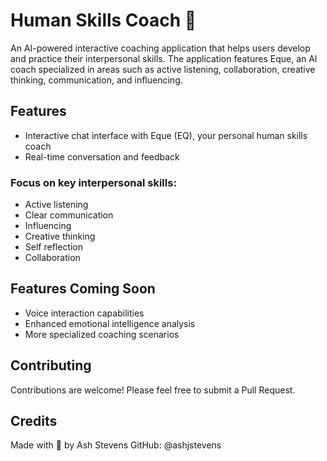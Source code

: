 # Human Skills Coach 🤖
An AI-powered interactive coaching application that helps users develop and practice their interpersonal skills. The application features Eque, an AI coach specialized in areas such as active listening, collaboration, creative thinking, communication, and influencing.

## Features

- Interactive chat interface with Eque (EQ), your personal human skills coach
- Real-time conversation and feedback

### Focus on key interpersonal skills:

- Active listening
- Clear communication
- Influencing
- Creative thinking
- Self reflection
- Collaboration

## Features Coming Soon

- Voice interaction capabilities
- Enhanced emotional intelligence analysis
- More specialized coaching scenarios

## Contributing
Contributions are welcome! Please feel free to submit a Pull Request.

## Credits
Made with 💖 by Ash Stevens
GitHub: @ashjstevens